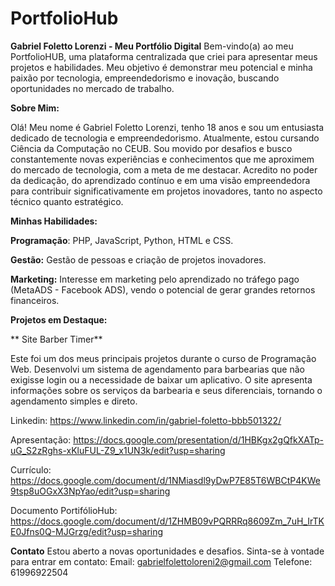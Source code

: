 # PortfolioHub
**Gabriel Foletto Lorenzi - Meu Portfólio Digital**
Bem-vindo(a) ao meu PortfolioHUB, uma plataforma centralizada que criei para apresentar meus projetos e habilidades. Meu objetivo é demonstrar meu potencial e minha paixão por tecnologia, empreendedorismo e inovação, buscando oportunidades no mercado de trabalho.

**Sobre Mim:**

Olá! Meu nome é Gabriel Foletto Lorenzi, tenho 18 anos e sou um entusiasta dedicado de tecnologia e empreendedorismo. Atualmente, estou cursando Ciência da Computação no CEUB. Sou movido por desafios e busco constantemente novas experiências e conhecimentos que me aproximem do mercado de tecnologia, com a meta de me destacar. Acredito no poder da dedicação, do aprendizado contínuo e em uma visão empreendedora para contribuir significativamente em projetos inovadores, tanto no aspecto técnico quanto estratégico.

**Minhas Habilidades:**

**Programação**: PHP, JavaScript, Python, HTML e CSS.

**Gestão:** Gestão de pessoas e criação de projetos inovadores.

**Marketing:** Interesse em marketing pelo aprendizado no tráfego pago (MetaADS - Facebook ADS), vendo o potencial de gerar grandes retornos financeiros.

**Projetos em Destaque:**

** Site Barber Timer**

Este foi um dos meus principais projetos durante o curso de Programação Web. Desenvolvi um sistema de agendamento para barbearias que não exigisse login ou a necessidade de baixar um aplicativo. O site apresenta informações sobre os serviços da barbearia e seus diferenciais, tornando o agendamento simples e direto.

Linkedin: https://www.linkedin.com/in/gabriel-foletto-bbb501322/

Apresentação: https://docs.google.com/presentation/d/1HBKgx2gQfkXATp-uG_S2zRghs-xKluFUL-Z9_x1UN3k/edit?usp=sharing

Currículo: https://docs.google.com/document/d/1NMiasdl9yDwP7E85T6WBCtP4KWe9tsp8uOGxX3NpYao/edit?usp=sharing

Documento PortifólioHub: https://docs.google.com/document/d/1ZHMB09vPQRRRq8609Zm_7uH_IrTKE0Jfns0Q-MJGrzg/edit?usp=sharing

**Contato**
Estou aberto a novas oportunidades e desafios. Sinta-se à vontade para entrar em contato:
Email: gabrielfolettoloreni2@gmail.com
Telefone: 61996922504
